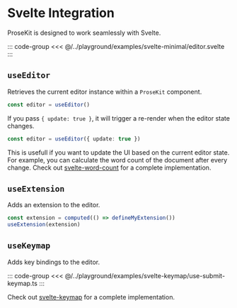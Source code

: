 # Svelte Integration

ProseKit is designed to work seamlessly with Svelte.

::: code-group
<<< @/../playground/examples/svelte-minimal/editor.svelte
:::

## `useEditor`

Retrieves the current editor instance within a `ProseKit` component.

```ts
const editor = useEditor()
```

If you pass `{ update: true }`, it will trigger a re-render when the editor state changes.

```ts
const editor = useEditor({ update: true })
```

This is usefull if you want to update the UI based on the current editor state.
For example, you can calculate the word count of the document after every
change. Check out [svelte-word-count](/examples/svelte-word-count) for a
complete implementation.

## `useExtension`

Adds an extension to the editor.

```ts
const extension = computed(() => defineMyExtension())
useExtension(extension)
```

## `useKeymap`

Adds key bindings to the editor.

::: code-group
<<< @/../playground/examples/svelte-keymap/use-submit-keymap.ts
:::

Check out [svelte-keymap](/examples/svelte-keymap) for a complete implementation.
